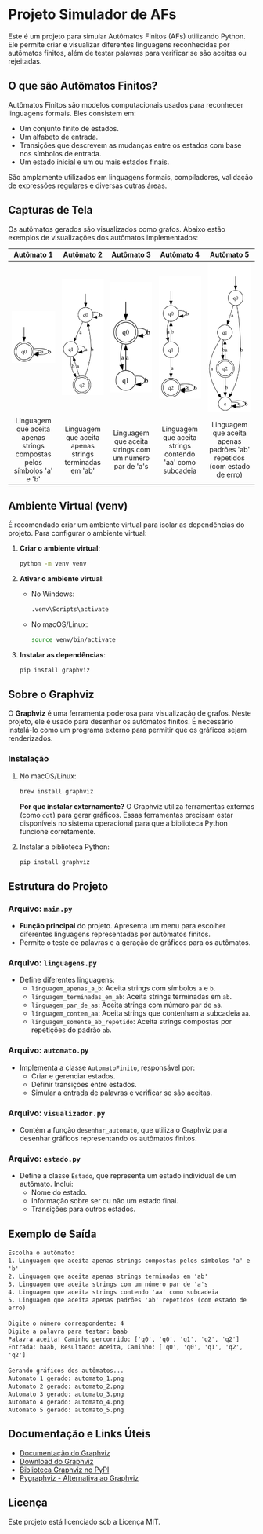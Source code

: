 # Projeto Simulador de AFs

Este é um projeto para simular Autômatos Finitos (AFs) utilizando Python. Ele permite criar e visualizar diferentes linguagens reconhecidas por autômatos finitos, além de testar palavras para verificar se são aceitas ou rejeitadas.

## O que são Autômatos Finitos?

Autômatos Finitos são modelos computacionais usados para reconhecer linguagens formais. Eles consistem em:
- Um conjunto finito de estados.
- Um alfabeto de entrada.
- Transições que descrevem as mudanças entre os estados com base nos símbolos de entrada.
- Um estado inicial e um ou mais estados finais.

São amplamente utilizados em linguagens formais, compiladores, validação de expressões regulares e diversas outras áreas.

## Capturas de Tela

Os autômatos gerados são visualizados como grafos. Abaixo estão exemplos de visualizações dos autômatos implementados:

| **Autômato 1** | **Autômato 2** | **Autômato 3** | **Autômato 4** | **Autômato 5** |
|:--------------:|:--------------:|:--------------:|:--------------:|:--------------:|
| ![Automato 1](AFs/automato_1.png) | ![Automato 2](AFs/automato_2.png) | ![Automato 3](AFs/automato_3.png) | ![Automato 4](AFs/automato_4.png) | ![Automato 5](AFs/automato_5.png) |
| Linguagem que aceita apenas strings compostas pelos símbolos 'a' e 'b' | Linguagem que aceita apenas strings terminadas em 'ab' | Linguagem que aceita strings com um número par de 'a's | Linguagem que aceita strings contendo 'aa' como subcadeia | Linguagem que aceita apenas padrões 'ab' repetidos (com estado de erro) |

## Ambiente Virtual (venv)

É recomendado criar um ambiente virtual para isolar as dependências do projeto. Para configurar o ambiente virtual:

1. **Criar o ambiente virtual**:
   ```bash
   python -m venv venv
   ```

2. **Ativar o ambiente virtual**:
   - No Windows:
     ```bash
     .venv\Scripts\activate
     ```
   - No macOS/Linux:
     ```bash
     source venv/bin/activate
     ```

3. **Instalar as dependências**:
   ```bash
   pip install graphviz
   ```

## Sobre o Graphviz

O **Graphviz** é uma ferramenta poderosa para visualização de grafos. Neste projeto, ele é usado para desenhar os autômatos finitos. É necessário instalá-lo como um programa externo para permitir que os gráficos sejam renderizados.

### Instalação
1. No macOS/Linux:
   ```bash
   brew install graphviz
   ```
   **Por que instalar externamente?**
   O Graphviz utiliza ferramentas externas (como `dot`) para gerar gráficos. Essas ferramentas precisam estar disponíveis no sistema operacional para que a biblioteca Python funcione corretamente.

2. Instalar a biblioteca Python:
   ```bash
   pip install graphviz
   ```

## Estrutura do Projeto

### Arquivo: `main.py`
- **Função principal** do projeto. Apresenta um menu para escolher diferentes linguagens representadas por autômatos finitos.
- Permite o teste de palavras e a geração de gráficos para os autômatos.

### Arquivo: `linguagens.py`
- Define diferentes linguagens:
  - `linguagem_apenas_a_b`: Aceita strings com símbolos `a` e `b`.
  - `linguagem_terminadas_em_ab`: Aceita strings terminadas em `ab`.
  - `linguagem_par_de_as`: Aceita strings com número par de `a`s.
  - `linguagem_contem_aa`: Aceita strings que contenham a subcadeia `aa`.
  - `linguagem_somente_ab_repetido`: Aceita strings compostas por repetições do padrão `ab`.

### Arquivo: `automato.py`
- Implementa a classe `AutomatoFinito`, responsável por:
  - Criar e gerenciar estados.
  - Definir transições entre estados.
  - Simular a entrada de palavras e verificar se são aceitas.

### Arquivo: `visualizador.py`
- Contém a função `desenhar_automato`, que utiliza o Graphviz para desenhar gráficos representando os autômatos finitos.

### Arquivo: `estado.py`
- Define a classe `Estado`, que representa um estado individual de um autômato. Inclui:
  - Nome do estado.
  - Informação sobre ser ou não um estado final.
  - Transições para outros estados.

## Exemplo de Saída

```
Escolha o autômato:
1. Linguagem que aceita apenas strings compostas pelos símbolos 'a' e 'b'
2. Linguagem que aceita apenas strings terminadas em 'ab'
3. Linguagem que aceita strings com um número par de 'a's
4. Linguagem que aceita strings contendo 'aa' como subcadeia
5. Linguagem que aceita apenas padrões 'ab' repetidos (com estado de erro)

Digite o número correspondente: 4
Digite a palavra para testar: baab
Palavra aceita! Caminho percorrido: ['q0', 'q0', 'q1', 'q2', 'q2']
Entrada: baab, Resultado: Aceita, Caminho: ['q0', 'q0', 'q1', 'q2', 'q2']

Gerando gráficos dos autômatos...
Automato 1 gerado: automato_1.png
Automato 2 gerado: automato_2.png
Automato 3 gerado: automato_3.png
Automato 4 gerado: automato_4.png
Automato 5 gerado: automato_5.png
```

## Documentação e Links Úteis

- [Documentação do Graphviz](https://graphviz.org/documentation/)
- [Download do Graphviz](https://graphviz.org/download/)
- [Biblioteca Graphviz no PyPI](https://pypi.org/project/graphviz/)
- [Pygraphviz - Alternativa ao Graphviz](https://pygraphviz.github.io/documentation/stable/install.html)

## Licença

Este projeto está licenciado sob a Licença MIT.

